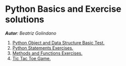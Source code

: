 # Python Basics and Exercise solutions

***Autor**: Beatriz Golindano*

1. [Python Object and Data Structure Basic Test.](https://github.com/beatrizag95/python-basics/blob/master/jupyter/09-Objects%20and%20Data%20Structures%20Assessment%20Test.ipynb)
2. [Python Statements Exercises.](https://github.com/beatrizag95/python-basics/blob/master/jupyter/07-Statements%20Assessment%20Test.ipynb)
3. [Methods and Functions Exercises.](https://github.com/beatrizag95/python-basics/blob/master/jupyter/methods%20and%20functions%20exercises%2003.ipynb)
4. [Tic Tac Toe Game.](https://github.com/beatrizag95/python-basics/blob/master/jupyter/Tic%20Tac%20Toe%20Game.ipynb)
